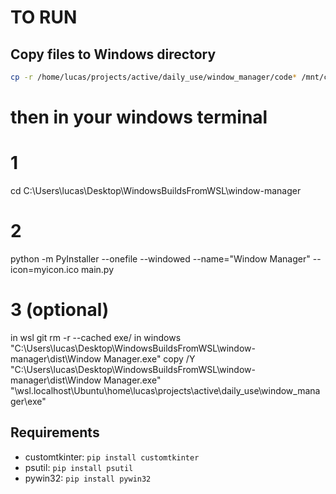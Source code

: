 # TO RUN

## Copy files to Windows directory

```bash
cp -r /home/lucas/projects/active/daily_use/window_manager/code* /mnt/c/Users/lucas/Desktop/WindowsBuildsFromWSL/window-manager/
```

# then in your windows terminal

# 1
cd C:\Users\lucas\Desktop\WindowsBuildsFromWSL\window-manager

# 2
python -m PyInstaller --onefile --windowed --name="Window Manager" --icon=myicon.ico main.py

# 3 (optional)
in wsl
git rm -r --cached exe/
in windows
"C:\Users\lucas\Desktop\WindowsBuildsFromWSL\window-manager\dist\Window Manager.exe"
copy /Y "C:\Users\lucas\Desktop\WindowsBuildsFromWSL\window-manager\dist\Window Manager.exe" "\\wsl.localhost\Ubuntu\home\lucas\projects\active\daily_use\window_manager\exe\"

## Requirements
- customtkinter: `pip install customtkinter`
- psutil: `pip install psutil`
- pywin32: `pip install pywin32`